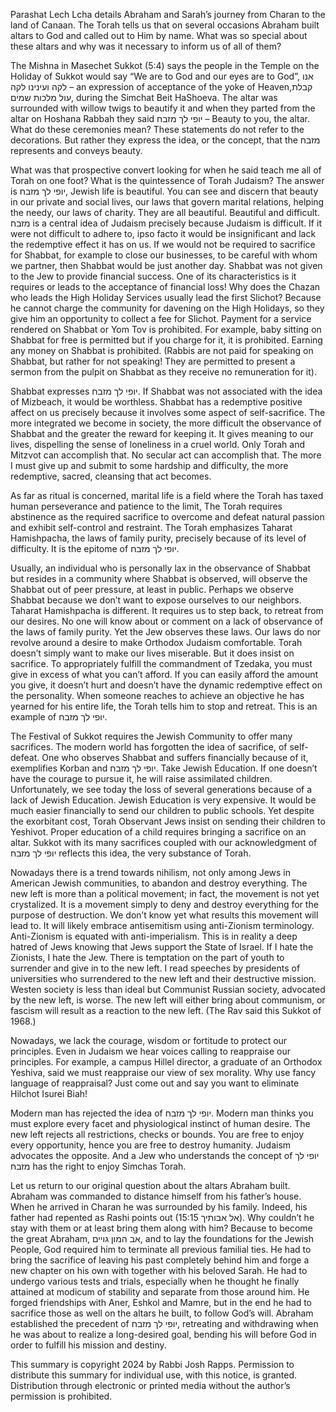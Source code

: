 Parashat Lech Lcha details Abraham and Sarah’s journey from Charan to the land of Canaan. The Torah tells us that on several occasions Abraham built altars to God and called out to Him by name. What was so special about these altars and why was it necessary to inform us of all of them?

The Mishna in Masechet Sukkot (5:4) says the people in the Temple on the Holiday of Sukkot would say “We are to God and our eyes are to God”, אנו לקה ועינינו לקה – an expression of acceptance of the yoke of Heaven,קבלת עול מלכות שמים,   during the Simchat Beit HaShoeva. The altar was surrounded with willow twigs to beautify it and when they parted from the altar on Hoshana Rabbah they said יופי לך מזבח – Beauty to you, the altar. What do these ceremonies mean? These statements do not refer to the decorations. But rather they express the idea, or the concept, that the מזבח represents and conveys beauty.

What was that prospective convert looking for when he said teach me all of Torah on one foot? What is the quintessence of Torah Judaism? The answer is יופי לך מזבח, Jewish life is beautiful. You can see and discern that beauty in our private and social lives, our laws that govern marital relations, helping the needy, our laws of charity. They are all beautiful. Beautiful and difficult. מזבח is a central idea of Judaism precisely because Judaism is difficult. If it were not difficult to adhere to, ipso facto it would be insignificant and lack the redemptive effect it has on us. If we would not be required to sacrifice for Shabbat, for example to close our businesses, to be careful with whom we partner, then Shabbat would be just another day. Shabbat was not given to the Jew to provide financial success. One of its characteristics is it requires or leads to the acceptance of financial loss!  Why does the Chazan who leads the High Holiday Services usually lead the first Slichot? Because he cannot charge the community for davening on the High Holidays, so they give him an opportunity to collect a fee for Slichot. Payment for a service rendered on Shabbat or Yom Tov is prohibited. For example, baby sitting on Shabbat for free is permitted but if you charge for it, it is prohibited. Earning any money on Shabbat is prohibited. (Rabbis are not paid for speaking on Shabbat, but rather for not speaking! They are permitted to present a sermon from the pulpit on Shabbat as they receive no remuneration for it). 

Shabbat expresses יופי לך מזבח. If Shabbat was not associated with the idea of Mizbeach, it would be worthless. Shabbat has a redemptive positive affect on us precisely because it involves some aspect of self-sacrifice. The more integrated we become in society, the more difficult the observance of Shabbat and the greater the reward for keeping it. It gives meaning to our lives, dispelling the sense of loneliness in a cruel world. Only Torah and Mitzvot can accomplish that. No secular act can accomplish that. The more I must give up and submit to some hardship and difficulty, the more redemptive, sacred, cleansing that act becomes. 

As far as ritual is concerned, marital life is a field where the Torah has taxed human perseverance and patience to the limit, The Torah requires abstinence as the required sacrifice to overcome and defeat natural passion and exhibit self-control and restraint. The Torah emphasizes Taharat Hamishpacha, the laws of family purity, precisely because of its level of difficulty. It is the epitome of יופי לך מזבח.  

Usually, an individual who is personally lax in the observance of Shabbat but resides in a community where Shabbat is observed, will observe the Shabbat out of peer pressure, at least in public. Perhaps we observe Shabbat because we don’t want to expose ourselves to our neighbors. Taharat Hamishpacha is different. It requires us to step back, to retreat from our desires. No one will know about or comment on a lack of observance of the laws of family purity. Yet the Jew observes these laws. Our laws do nor revolve around a desire to make Orthodox Judaism comfortable. Torah doesn’t simply want to make our lives miserable. But it does insist on sacrifice. To appropriately fulfill the commandment of Tzedaka, you must give in excess of what you can’t afford. If you can easily afford the amount you give, it doesn’t hurt and doesn’t have the dynamic redemptive effect on the personality. When someone reaches to achieve an objective he has yearned for his entire life, the Torah tells him to stop and retreat. This is an example of יופי לך מזבח. 

The Festival of Sukkot requires the Jewish Community to offer many sacrifices. The modern world has forgotten the idea of sacrifice, of self-defeat. One who observes Shabbat and suffers financially because of it, exemplifies Korban and יופי לך מזבח. Take Jewish Education. If one doesn’t have the courage to pursue it, he will raise assimilated children. Unfortunately, we see today the loss of several generations because of a lack of Jewish Education. Jewish Education is very expensive. It would be much easier financially to send our children to public schools. Yet despite the exorbitant cost, Torah Observant Jews insist on sending their children to Yeshivot. Proper education of a child requires bringing a sacrifice on an altar. Sukkot with its many sacrifices coupled with our acknowledgment of יופי לך מזבח reflects this idea, the very substance of Torah.

Nowadays there is a trend towards nihilism, not only among Jews in American Jewish communities, to abandon and destroy everything. The new left is more than a political movement; in fact, the movement is not yet crystalized. It is a movement simply to deny and destroy everything for the purpose of destruction. We don’t know yet what results this movement will lead to. It will likely embrace antisemitism using anti-Zionism terminology. Anti-Zionism is equated with anti-imperialism. This is in reality a deep hatred of Jews knowing that Jews support the State of Israel. If I hate the Zionists, I hate the Jew. There is temptation on the part of youth to surrender and give in to the new left. I read speeches by presidents of universities who surrendered to the new left and their destructive mission. Westen society is less than ideal but Communist Russian society, advocated by the new left, is worse. The new left will either bring about communism, or fascism will result as a reaction to the new left. (The Rav said this Sukkot of 1968.)

Nowadays, we lack the courage, wisdom or fortitude to protect our principles. Even in Judaism we hear voices calling to reappraise our principles. For example, a campus Hillel director, a graduate of an Orthodox Yeshiva, said we must reappraise our view of sex morality. Why use fancy language of reappraisal? Just come out and say you want to eliminate Hilchot Isurei Biah! 

Modern man has rejected the idea of יופי לך מזבח. Modern man thinks you must explore every facet and physiological instinct of human desire. The new left rejects all restrictions, checks or bounds. You are free to enjoy every opportunity, hence you are free to destroy humanity. Judaism advocates the opposite. And a Jew who understands the concept of יופי לך מזבח has the right to enjoy Simchas Torah.

Let us return to our original question about the altars Abraham built. Abraham was commanded to distance himself from his father’s house. When he arrived in Charan he was surrounded by his family. Indeed, his father had repented as Rashi points out (15:15 אל אבותיך). Why couldn’t he stay with them or at least bring them along with him? Because to become the great Abraham, אב המון גויים, and to lay the foundations for the Jewish People, God required him to terminate all previous familial ties. He had to bring the sacrifice of leaving his past completely behind him and forge a new chapter on his own with together with his beloved Sarah.  He had to undergo various tests and trials, especially when he thought he finally attained at modicum of stability and separate from those around him. He forged friendships with Aner, Eshkol and Mamre, but in the end he had to sacrifice those as well on the altars he built, to follow God’s will. Abraham established the precedent of יופי לך מזבח, retreating and withdrawing when he was about to realize a long-desired goal, bending his will before God in order to fulfill his mission and destiny.

This summary is copyright 2024 by Rabbi Josh Rapps. Permission to distribute this summary for individual use, with this notice, is granted. Distribution through electronic or printed media without the author’s permission is prohibited. 
